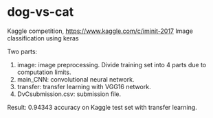 # dog-vs-cat
Kaggle competition, https://www.kaggle.com/c/iminit-2017
Image classification using keras

Two parts:
1. image: image preprocessing. Divide training set into 4 parts due to computation limits.
2. main_CNN: convolutional neural network.
3. transfer: transfer learning with VGG16 network.
4. DvCsubmission.csv: submission file.

Result:
0.94343 accuracy on Kaggle test set with transfer learning.

